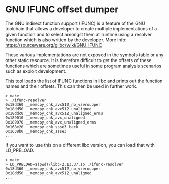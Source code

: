 # GNU IFUNC offset dumper

The GNU indirect function support (IFUNC) is a feature of the GNU toolchain that allows a developer to create multiple implementations of a given function and to select amongst them at runtime using a resolver function which is also written by the developer. More info: https://sourceware.org/glibc/wiki/GNU_IFUNC

These various implementations are not exposed in the symbols table or any other static resource. It is therefore difficult to get the offsets of these functions which are sometimes useful in some program analysis scenarios such as exploit development.

This tool loads the list of IFUNC functions in libc and prints out the function names and their offsets. This can then be used in further work.

```
> make
> ./ifunc-resolver 
0x18d360 __memcpy_chk_avx512_no_vzeroupper
0x18dd50 __memcpy_chk_avx512_unaligned
0x18ddc0 __memcpy_chk_avx512_unaligned_erms
0x189010 __memcpy_chk_avx_unaligned
0x189070 __memcpy_chk_avx_unaligned_erms
0x168e20 __memcpy_chk_ssse3_back
0x1638b0 __memcpy_chk_ssse3
...
```

If you want to use this on a different libc version, you can load that with LD_PRELOAD.

```
> make
> LD_PRELOAD=$(pwd)/libc-2.13.37.so ./ifunc-resolver 
0x18d360 __memcpy_chk_avx512_no_vzeroupper
0x18dd50 __memcpy_chk_avx512_unaligned
...
```

